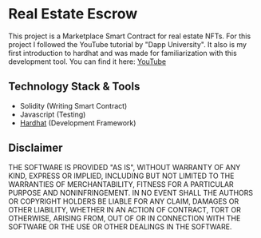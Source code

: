 # Real Estate Escrow

This project is a Marketplace Smart Contract for real estate NFTs.
For this project I followed the YouTube tutorial by "Dapp University". 
It also is my first introduction to hardhat and was made for familiarization with this development tool.
You can find it here: [YouTube](https://www.youtube.com/watch?v=eoQJ6nFZOcs&t=3681s)

## Technology Stack & Tools

- Solidity (Writing Smart Contract)
- Javascript (Testing)
- [Hardhat](https://hardhat.org/) (Development Framework)

## Disclaimer
THE SOFTWARE IS PROVIDED "AS IS", WITHOUT WARRANTY OF ANY KIND, EXPRESS OR IMPLIED, INCLUDING BUT NOT LIMITED TO THE WARRANTIES OF MERCHANTABILITY, FITNESS FOR A PARTICULAR PURPOSE AND NONINFRINGEMENT. IN NO EVENT SHALL THE AUTHORS OR COPYRIGHT HOLDERS BE LIABLE FOR ANY CLAIM, DAMAGES OR OTHER LIABILITY, WHETHER IN AN ACTION OF CONTRACT, TORT OR OTHERWISE, ARISING FROM, OUT OF OR IN CONNECTION WITH THE SOFTWARE OR THE USE OR OTHER DEALINGS IN THE SOFTWARE.
